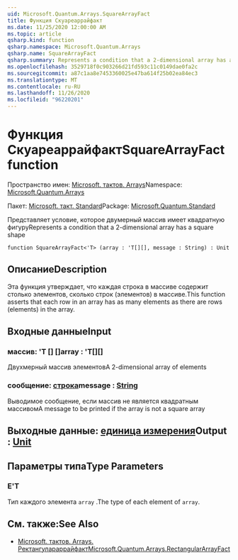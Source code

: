 ```yaml
---
uid: Microsoft.Quantum.Arrays.SquareArrayFact
title: Функция Скуареаррайфакт
ms.date: 11/25/2020 12:00:00 AM
ms.topic: article
qsharp.kind: function
qsharp.namespace: Microsoft.Quantum.Arrays
qsharp.name: SquareArrayFact
qsharp.summary: Represents a condition that a 2-dimensional array has a square shape
ms.openlocfilehash: 3529718f0c903266d21fd593c11c0149dae0fa2c
ms.sourcegitcommit: a87c1aa8e7453360025e47ba614f25b02ea84ec3
ms.translationtype: MT
ms.contentlocale: ru-RU
ms.lasthandoff: 11/26/2020
ms.locfileid: "96220201"
---
```

# <a name="squarearrayfact-function"></a><span data-ttu-id="7db87-102">Функция Скуареаррайфакт</span><span class="sxs-lookup"><span data-stu-id="7db87-102">SquareArrayFact function</span></span>

<span data-ttu-id="7db87-103">Пространство имен: [Microsoft. тактов. Arrays](xref:Microsoft.Quantum.Arrays)</span><span class="sxs-lookup"><span data-stu-id="7db87-103">Namespace: [Microsoft.Quantum.Arrays](xref:Microsoft.Quantum.Arrays)</span></span>

<span data-ttu-id="7db87-104">Пакет: [Microsoft. такт. Standard](https://nuget.org/packages/Microsoft.Quantum.Standard)</span><span class="sxs-lookup"><span data-stu-id="7db87-104">Package: [Microsoft.Quantum.Standard](https://nuget.org/packages/Microsoft.Quantum.Standard)</span></span>


<span data-ttu-id="7db87-105">Представляет условие, которое двумерный массив имеет квадратную фигуру</span><span class="sxs-lookup"><span data-stu-id="7db87-105">Represents a condition that a 2-dimensional array has a square shape</span></span>

```qsharp
function SquareArrayFact<'T> (array : 'T[][], message : String) : Unit
```


## <a name="description"></a><span data-ttu-id="7db87-106">Описание</span><span class="sxs-lookup"><span data-stu-id="7db87-106">Description</span></span>

<span data-ttu-id="7db87-107">Эта функция утверждает, что каждая строка в массиве содержит столько элементов, сколько строк (элементов) в массиве.</span><span class="sxs-lookup"><span data-stu-id="7db87-107">This function asserts that each row in an array has as many elements as there are rows (elements) in the array.</span></span>

## <a name="input"></a><span data-ttu-id="7db87-108">Входные данные</span><span class="sxs-lookup"><span data-stu-id="7db87-108">Input</span></span>

### <a name="array--t"></a><span data-ttu-id="7db87-109">массив: 'T [] []</span><span class="sxs-lookup"><span data-stu-id="7db87-109">array : 'T[][]</span></span>

<span data-ttu-id="7db87-110">Двухмерный массив элементов</span><span class="sxs-lookup"><span data-stu-id="7db87-110">A 2-dimensional array of elements</span></span>


### <a name="message--string"></a><span data-ttu-id="7db87-111">сообщение: [строка](xref:microsoft.quantum.lang-ref.string)</span><span class="sxs-lookup"><span data-stu-id="7db87-111">message : [String](xref:microsoft.quantum.lang-ref.string)</span></span>

<span data-ttu-id="7db87-112">Выводимое сообщение, если массив не является квадратным массивом</span><span class="sxs-lookup"><span data-stu-id="7db87-112">A message to be printed if the array is not a square array</span></span>



## <a name="output--unit"></a><span data-ttu-id="7db87-113">Выходные данные: [единица измерения](xref:microsoft.quantum.lang-ref.unit)</span><span class="sxs-lookup"><span data-stu-id="7db87-113">Output : [Unit](xref:microsoft.quantum.lang-ref.unit)</span></span>



## <a name="type-parameters"></a><span data-ttu-id="7db87-114">Параметры типа</span><span class="sxs-lookup"><span data-stu-id="7db87-114">Type Parameters</span></span>

### <a name="t"></a><span data-ttu-id="7db87-115">Е</span><span class="sxs-lookup"><span data-stu-id="7db87-115">'T</span></span>

<span data-ttu-id="7db87-116">Тип каждого элемента `array` .</span><span class="sxs-lookup"><span data-stu-id="7db87-116">The type of each element of `array`.</span></span>

## <a name="see-also"></a><span data-ttu-id="7db87-117">См. также:</span><span class="sxs-lookup"><span data-stu-id="7db87-117">See Also</span></span>

- [<span data-ttu-id="7db87-118">Microsoft. тактов. Arrays. Ректангулараррайфакт</span><span class="sxs-lookup"><span data-stu-id="7db87-118">Microsoft.Quantum.Arrays.RectangularArrayFact</span></span>](xref:Microsoft.Quantum.Arrays.RectangularArrayFact)